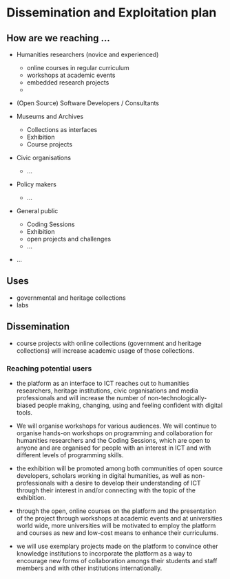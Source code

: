 # Dissemination and Exploitation plan

## How are we reaching ...

+ Humanities researchers (novice and experienced)
  + online courses in regular curriculum
  + workshops at academic events
  + embedded research projects
  + 

+ (Open Source) Software Developers / Consultants
 
+ Museums and Archives
  + Collections as interfaces
  + Exhibition
  + Course projects

+ Civic organisations
  + ...

+ Policy makers
  + ...

+ General public
  + Coding Sessions
  + Exhibition
  + open projects and challenges 
  + ...

+ ...

## Uses 
+ governmental and heritage collections
+ labs


## Dissemination

+ course projects with online collections (government and heritage collections) will increase academic usage of those collections.

### Reaching potential users

+ the platform as an interface to ICT reaches out to humanities researchers, heritage institutions, civic organisations and media professionals and will increase the number of non-technologically-biased people making, changing, using and feeling confident with digital tools.

+ We will organise workshops for various audiences. We will continue to organise hands-on workshops on programming and collaboration for humanities researchers and the Coding Sessions, which are open to anyone and are organised for people with an interest in ICT and with different levels of programming skills.

+ the exhibition will be promoted among both communities of open source developers, scholars working in digital humanities, as well as non-professionals with a desire to develop their understanding of ICT through their interest in and/or connecting with the topic of the exhibition.

+ through the open, online courses on the platform and the presentation of the project through workshops at academic events and at universities world wide, more universities will be motivated to employ the platform and courses as new and low-cost means to enhance their curriculums.

+ we will use exemplary projects made on the platform to convince other knowledge institutions to incorporate the platform as a way to encourage new forms of collaboration amongs their students and staff members and with other institutions internationally.
